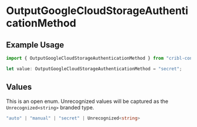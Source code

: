 # OutputGoogleCloudStorageAuthenticationMethod

## Example Usage

```typescript
import { OutputGoogleCloudStorageAuthenticationMethod } from "cribl-control-plane/models/operations";

let value: OutputGoogleCloudStorageAuthenticationMethod = "secret";
```

## Values

This is an open enum. Unrecognized values will be captured as the `Unrecognized<string>` branded type.

```typescript
"auto" | "manual" | "secret" | Unrecognized<string>
```